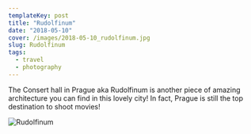 ```yaml
---
templateKey: post
title: "Rudolfinum"
date: "2018-05-10"
cover: /images/2018-05-10_rudolfinum.jpg
slug: Rudolfinum
tags:
  - travel
  - photography
---
```

The Consert hall in Prague aka Rudolfinum is another piece of amazing architecture you can find in this lovely city! 
In fact, Prague is still the top destination to shoot movies!

![Rudolfinum](/img/2018-05-10_rudolfinum.jpg 'Rudolfinum')
